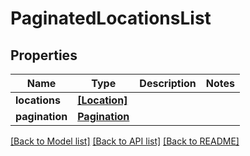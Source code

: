 # PaginatedLocationsList


## Properties
Name | Type | Description | Notes
------------ | ------------- | ------------- | -------------
**locations** | [**[Location]**](Location.md) |  | 
**pagination** | [**Pagination**](Pagination.md) |  | 

[[Back to Model list]](../README.md#documentation-for-models) [[Back to API list]](../README.md#documentation-for-api-endpoints) [[Back to README]](../README.md)


